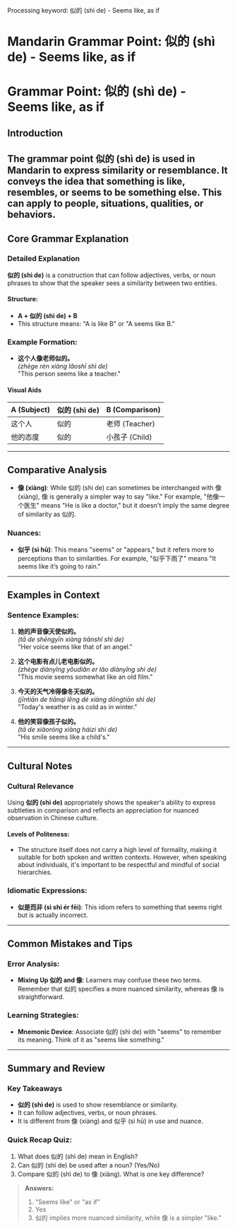 Processing keyword: 似的 (shì de) - Seems like, as if
# Mandarin Grammar Point: 似的 (shì de) - Seems like, as if
# Grammar Point: 似的 (shì de) - Seems like, as if
## Introduction
The grammar point **似的 (shì de)** is used in Mandarin to express similarity or resemblance. It conveys the idea that something is like, resembles, or seems to be something else. This can apply to people, situations, qualities, or behaviors.
---
## Core Grammar Explanation
### Detailed Explanation
**似的 (shì de)** is a construction that can follow adjectives, verbs, or noun phrases to show that the speaker sees a similarity between two entities. 
#### Structure:
- **A + 似的 (shì de) + B**
- This structure means: "A is like B" or "A seems like B."
### Example Formation:
- **这个人像老师似的。**  
  *(zhège rén xiàng lǎoshī shì de)*  
  "This person seems like a teacher."
#### Visual Aids
| A (Subject)      | 似的 (shì de)       | B (Comparison) |
|------------------|---------------------|----------------|
| 这个人            | 似的                 | 老师 (Teacher) |
| 他的态度          | 似的                 | 小孩子 (Child) | 
---
## Comparative Analysis
- **像 (xiàng)**: While 似的 (shì de) can sometimes be interchanged with 像 (xiàng), 像 is generally a simpler way to say "like." For example, "他像一个医生" means "He is like a doctor," but it doesn't imply the same degree of similarity as 似的.
### Nuances:
- **似乎 (sì hū)**: This means "seems" or "appears," but it refers more to perceptions than to similarities. For example, "似乎下雨了" means "It seems like it’s going to rain."
---
## Examples in Context
### Sentence Examples:
1. **她的声音像天使似的。**  
   *(tā de shēngyīn xiàng tiānshǐ shì de)*  
   "Her voice seems like that of an angel."
   
2. **这个电影有点儿老电影似的。**  
   *(zhège diànyǐng yǒudiǎn er lǎo diànyǐng shì de)*  
   "This movie seems somewhat like an old film."
   
3. **今天的天气冷得像冬天似的。**  
   *(jīntiān de tiānqì lěng dé xiàng dōngtiān shì de)*  
   "Today's weather is as cold as in winter."
4. **他的笑容像孩子似的。**  
   *(tā de xiàoróng xiàng háizi shì de)*  
   "His smile seems like a child's."
---
## Cultural Notes
### Cultural Relevance
Using **似的 (shì de)** appropriately shows the speaker's ability to express subtleties in comparison and reflects an appreciation for nuanced observation in Chinese culture. 
#### Levels of Politeness:
- The structure itself does not carry a high level of formality, making it suitable for both spoken and written contexts. However, when speaking about individuals, it's important to be respectful and mindful of social hierarchies.
### Idiomatic Expressions:
- **似是而非 (sì shì ér fēi)**: This idiom refers to something that seems right but is actually incorrect. 
---
## Common Mistakes and Tips
### Error Analysis:
- **Mixing Up 似的 and 像**: Learners may confuse these two terms. Remember that 似的 specifies a more nuanced similarity, whereas 像 is straightforward.
### Learning Strategies:
- **Mnemonic Device**: Associate 似的 (shì de) with "seems" to remember its meaning. Think of it as "seems like something."
---
## Summary and Review
### Key Takeaways
- **似的 (shì de)** is used to show resemblance or similarity.
- It can follow adjectives, verbs, or noun phrases.
- It is different from 像 (xiàng) and 似乎 (sì hū) in use and nuance.
### Quick Recap Quiz:
1. What does 似的 (shì de) mean in English?
2. Can 似的 (shì de) be used after a noun? (Yes/No)
3. Compare 似的 (shì de) to 像 (xiàng). What is one key difference?
> **Answers:**
> 1. "Seems like" or "as if"
> 2. Yes
> 3. 似的 implies more nuanced similarity, while 像 is a simpler "like."
